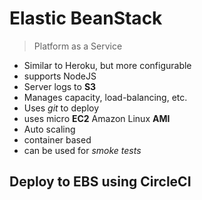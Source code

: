 # Elastic BeanStack


> Platform as a Service

- Similar to Heroku, but more configurable
- supports NodeJS
- Server logs to **S3**
- Manages capacity, load-balancing, etc.
- Uses *git* to deploy
- uses micro **EC2** Amazon Linux **AMI**
- Auto scaling
- container based
- can be used for *smoke tests*

## Deploy to EBS using CircleCI

